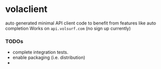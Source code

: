 # volaclient
auto generated minimal API client code to benefit from features like auto completion
Works on `api.volsurf.com` (no sign up currently)

### TODOs

 - complete integration tests.
 - enable packaging (i.e. distribution)
 -
